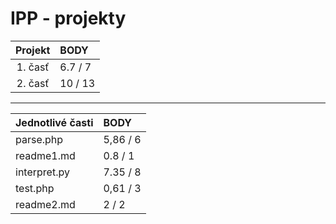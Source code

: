# IPP - projekty

| **Projekt**  | **BODY** |
|:------------:|:--------|
| 1. časť      |  6.7 / 7  |
| 2. časť      |  10 / 13  |

-----------------------------
| **Jednotlivé časti** | **BODY**   |
|:-----------------|:-------|
| parse.php        | 5,86 / 6 | 
| readme1.md       | 0.8 / 1  |
| interpret.py     | 7.35 / 8 |
| test.php         | 0,61 / 3 |
| readme2.md       | 2 / 2    |
